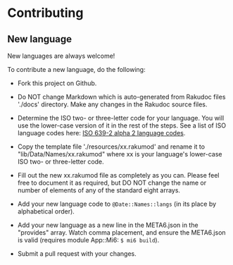 Contributing
============

New language
------------

New languages are always welcome!

To contribute a new language, do the following:

  * Fork this project on Github.

  * Do NOT change Markdown which is auto-generated from Rakudoc files './docs' directory. Make any changes in the Rakudoc source files.

  * Determine the ISO two- or three-letter code for your language. You will use the lower-case version of it in the rest of the steps. See a list of ISO language codes here: [ISO 639-2 alpha 2 language codes](https://www.loc.gov/standards/iso639-2/php/code_list.php).

  * Copy the template file './resources/xx.rakumod' and rename it to "lib/Data/Names/xx.rakumod" where xx is your language's lower-case ISO two- or three-letter code.

  * Fill out the new xx.rakumod file as completely as you can. Please feel free to document it as required, but DO NOT change the name or number of elements of any of the standard eight arrays.

  * Add your new language code to `@Date::Names::langs` (in its place by alphabetical order).

  * Add your new language as a new line in the META6.json in the "provides" array. Watch comma placement, and ensure the META6.json is valid (requires module App::Mi6: `$ mi6 build`).

  * Submit a pull request with your changes.


